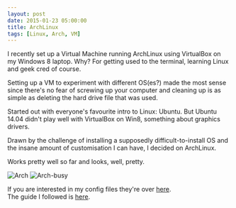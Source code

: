 ```yaml
---
layout: post
date: 2015-01-23 05:00:00
title: ArchLinux
tags: [Linux, Arch, VM]
---
```


I recently set up a Virtual Machine running ArchLinux using VirtualBox on my Windows 8 laptop.
Why? For getting used to the terminal, learning Linux and geek cred of course.

Setting up a VM to experiment with different OS(es?) made the most sense since there's no fear of screwing up your computer and cleaning up is as simple as deleting the hard drive file that was used.

Started out with everyone's favourite intro to Linux: Ubuntu.
But Ubuntu 14.04 didn't play well with VirtualBox on Win8, something about graphics drivers.

Drawn by the challenge of installing a supposedly difficult-to-install OS and the insane amount of customisation I can have, I decided on ArchLinux.

Works pretty well so far and looks, well, pretty.

![Arch](../../../images/arch.png) ![Arch-busy](../../../images/arch-busy.png)

If you are interested in my config files they're over [here](https://github.com/ksami/dotfiles).  
The guide I followed is [here](http://dwheelerau.com/2014/07/25/install-arch-linux-on-virtualbox-the-nuts-and-bolts-pt1/).
